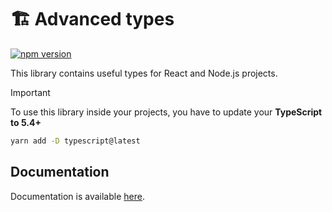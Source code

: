 # 🏗️ Advanced types

[![npm version](https://badge.fury.io/js/@xenopomp%2Fadvanced-types.svg)](https://badge.fury.io/js/@xenopomp%2Fadvanced-types)

This library contains useful types for React and Node.js projects.

> [!IMPORTANT]
>
> To use this library inside your projects,
> you have to update your **TypeScript to 5.4+**
> 
> ```bash
> yarn add -D typescript@latest
> ```

## Documentation
Documentation is available [here](https://xenopomp.github.io/advanced-types/).

